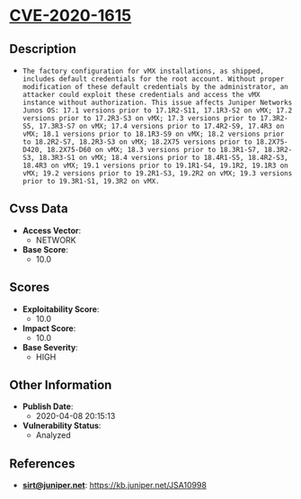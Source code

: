 
# [CVE-2020-1615](https://kb.juniper.net/JSA10998)

## Description

- `The factory configuration for vMX installations, as shipped, includes default credentials for the root account. Without proper modification of these default credentials by the administrator, an attacker could exploit these credentials and access the vMX instance without authorization. This issue affects Juniper Networks Junos OS: 17.1 versions prior to 17.1R2-S11, 17.1R3-S2 on vMX; 17.2 versions prior to 17.2R3-S3 on vMX; 17.3 versions prior to 17.3R2-S5, 17.3R3-S7 on vMX; 17.4 versions prior to 17.4R2-S9, 17.4R3 on vMX; 18.1 versions prior to 18.1R3-S9 on vMX; 18.2 versions prior to 18.2R2-S7, 18.2R3-S3 on vMX; 18.2X75 versions prior to 18.2X75-D420, 18.2X75-D60 on vMX; 18.3 versions prior to 18.3R1-S7, 18.3R2-S3, 18.3R3-S1 on vMX; 18.4 versions prior to 18.4R1-S5, 18.4R2-S3, 18.4R3 on vMX; 19.1 versions prior to 19.1R1-S4, 19.1R2, 19.1R3 on vMX; 19.2 versions prior to 19.2R1-S3, 19.2R2 on vMX; 19.3 versions prior to 19.3R1-S1, 19.3R2 on vMX.`

## Cvss Data

- **Access Vector**:
  - NETWORK
- **Base Score**:
  - 10.0

## Scores

- **Exploitability Score**:
  - 10.0
- **Impact Score**:
  - 10.0
- **Base Severity**:
  - HIGH

## Other Information

- **Publish Date**:
  - 2020-04-08 20:15:13
- **Vulnerability Status**:
  - Analyzed

## References

- **sirt@juniper.net**: https://kb.juniper.net/JSA10998
